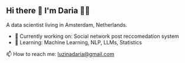 ## Hi there 👋 I'm Daria 👨‍💻

A data scientist living in Amsterdam, Netherlands.

- 🔭 Currently working on: Social network post reccomedation system
- 🌱 Learning: Machine Learning, NLP, LLMs, Statistics

📫 How to reach me: luzinadaria@gmail.com
